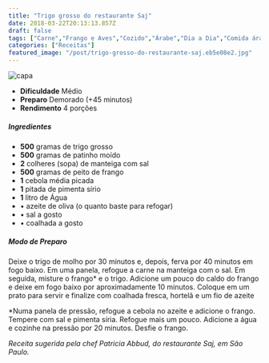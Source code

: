 ```yaml
---
title: "Trigo grosso do restaurante Saj"
date: 2018-03-22T20:13:13.857Z
draft: false
tags: ["Carne","Frango e Aves","Cozido","Árabe","Dia a Dia","Comida árabe","Receitas","Receitas com carne","Receitas com frango"]
categories: ["Receitas"]
featured_image: "/post/trigo-grosso-do-restaurante-saj.eb5e08e2.jpg"
---
```


![capa](/post/trigo-grosso-do-restaurante-saj.eb5e08e2.jpg)

*   **Dificuldade** Médio
*   **Preparo** Demorado (+45 minutos)
*   **Rendimento** 4 porções

##### Ingredientes

*   **500** gramas de trigo grosso
*   **500** gramas de patinho moído
*   **2** colheres (sopa) de manteiga com sal
*   **500** gramas de peito de frango
*   **1** cebola média picada
*   **1** pitada de pimenta sírio
*   **1** litro de Água
*   • azeite de oliva (o quanto baste para refogar)
*   • sal a gosto
*   • coalhada a gosto

##### Modo de Preparo

Deixe o trigo de molho por 30 minutos e, depois, ferva por 40 minutos em fogo baixo. Em uma panela, refogue a carne na manteiga com o sal. Em seguida, misture o frango* e o trigo. Adicione um pouco do caldo do frango e deixe em fogo baixo por aproximadamente 10 minutos. Coloque em um prato para servir e finalize com coalhada fresca, hortelã e um fio de azeite  

*Numa panela de pressão, refogue a cebola no azeite e adicione o frango. Tempere com sal e pimenta síria. Refogue mais um pouco. Adicione a água e cozinhe na pressão por 20 minutos. Desfie o frango.

_Receita sugerida pela chef Patricia Abbud, do restaurante Saj, em São Paulo._
